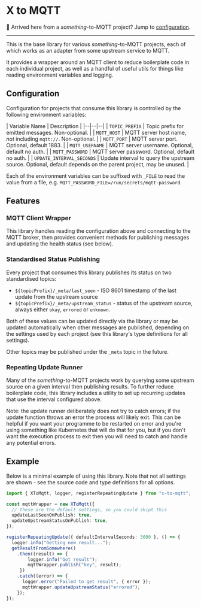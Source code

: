 # X to MQTT

👋 Arrived here from a _something_-to-MQTT project? Jump to [configuration](#configuration).

---

This is the base library for various _something_-to-MQTT projects, each of which works as an adapter from some upstream service to MQTT.

It provides a wrapper around an MQTT client to reduce boilerplate code in each individual project, as well as a handful of useful utils for things like reading environment variables and logging.

## Configuration

Configuration for projects that consume this library is controlled by the following environment variables:

| Variable Name | Description |
|--|--|--|
| `TOPIC_PREFIX` | Topic prefix for emitted messages. Non-optional. |
| `MQTT_HOST` | MQTT server host name, _not_ including `mqtt://`. Non-optional. |
| `MQTT_PORT` | MQTT server port. Optional, default 1883. |
| `MQTT_USERNAME` | MQTT server username. Optional, default no auth. |
| `MQTT_PASSWORD` | MQTT server password. Optional, default no auth. |
| `UPDATE_INTERVAL_SECONDS` | Update interval to query the upstream source. Optional, default depends on the parent project, may be unused. |

Each of the environment variables can be suffixed with `_FILE` to read the value from a file, e.g. `MQTT_PASSWORD_FILE=/run/secrets/mqtt-password`.

## Features

### MQTT Client Wrapper

This library handles reading the configuration above and connecting to the MQTT broker, then provides convenient methods for publishing messages and updating the health status (see below).

### Standardised Status Publishing

Every project that consumes this library publishes its status on two standardised topics:

- `${topicPrefix}/_meta/last_seen` - ISO 8601 timestamp of the last update from the upstream source
- `${topicPrefix}/_meta/upstream_status` - status of the upstream source, always either `okay`, `errored` or `unknown`.

Both of these values can be updated directly via the library or may be updated automatically when other messages are published, depending on the settings used by each project (see this library's type definitions for all settings).

Other topics may be published under the `_meta` topic in the future.

### Repeating Update Runner

Many of the _something_-to-MQTT projects work by querying some upstream source on a given interval then publishing results. To further reduce boilerplate code, this library includes a utility to set up recurring updates that use the interval configured above.

Note: the update runner deliberately does not try to catch errors; if the update function throws an error the process will likely exit. This can be helpful if you want your programme to be restarted on error and you're using something like Kubernetes that will do that for you, but if you don't want the execution process to exit then you will need to catch and handle any potential errors.

## Example

Below is a minimal example of using this library. Note that not all settings are shown - see the source code and type definitions for all options.

```typescript
import { XToMqtt, logger, registerRepeatingUpdate } from "x-to-mqtt";

const mqttWrapper = new XToMqtt({
  // these are the default settings, so you could skipt this
  updateLastSeenOnPublish: true,
  updateUpstreamStatusOnPublish: true,
});

registerRepeatingUpdate({ defaultIntervalSeconds: 3600 }, () => {
  logger.info("Getting new result...");
  getResultFromSomewhere()
    .then((result) => {
        logger.info("Got result");
        mqttWrapper.publish("key", result);
     })
    .catch((error) => {
      logger.error("Failed to get result", { error });
      mqttWrapper.updateUpstreamStatus("errored");
    });
});
```
